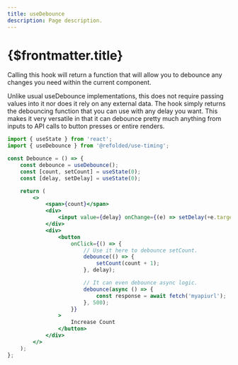 ```yaml
---
title: useDebounce
description: Page description.
---
```


# {$frontmatter.title}

Calling this hook will return a function that will allow you to debounce any changes you need within the current component.

Unlike usual useDebounce implementations, this does not require passing values into it nor does it rely on any external data. The hook simply returns the debouncing function that you can use with any delay you want. This makes it very versatile in that it can debounce pretty much anything from inputs to API calls to button presses or entire renders.

```jsx
import { useState } from 'react';
import { useDebounce } from '@refolded/use-timing';

const Debounce = () => {
	const debounce = useDebounce();
	const [count, setCount] = useState(0);
	const [delay, setDelay] = useState(0);

	return (
		<>
			<span>{count}</span>
			<div>
				<input value={delay} onChange={(e) => setDelay(+e.target.value)} />
			</div>
			<div>
				<button
					onClick={() => {
						// Use it here to debounce setCount.
						debounce(() => {
							setCount(count + 1);
						}, delay);

						// It can even debounce async logic.
						debounce(async () => {
							const response = await fetch('myapiurl');
						}, 500);
					}}
				>
					Increase Count
				</button>
			</div>
		</>
	);
};
```

